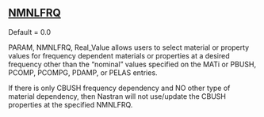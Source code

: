 ## [NMNLFRQ](https://nexus.hexagon.com/documentationcenter/bundle/MSC_Nastran_2022.4/page/Nastran_Combined_Book/qrg/parameters/TOC.NMNLFRQ.xhtml)

Default = 0.0

PARAM, NMNLFRQ, Real_Value allows users to select material or property values for frequency dependent materials or properties at a desired frequency other than the “nominal” values specified on the MATi or PBUSH, PCOMP, PCOMPG, PDAMP, or PELAS entries.

If there is only CBUSH frequency dependency and NO other type of material dependency, then Nastran will not use/update the CBUSH properties at the specified NMNLFRQ.


